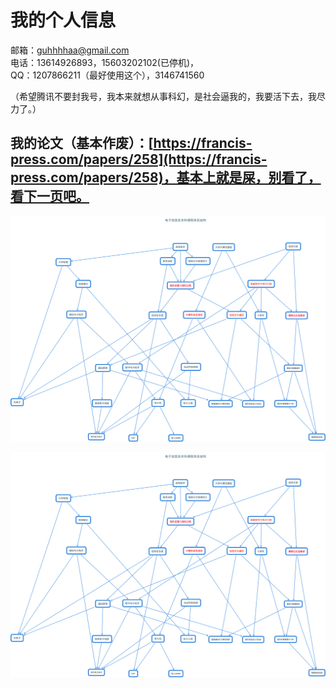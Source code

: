 # 我的个人信息

邮箱：guhhhhaa@gmail.com  
电话：13614926893，15603202102\(已停机\)，  
QQ：1207866211（最好使用这个），3146741560  
  
（希望腾讯不要封我号，我本来就想从事科幻，是社会逼我的，我要活下去，我尽力了。）

## 我的论文（基本作废）：[https://francis-press.com/papers/258](https://francis-press.com/papers/258)，基本上就是屎，别看了，看下一页吧。

![&#x6211;&#x7684;&#x672C;&#x79D1;&#x8BFE;&#x7A0B;](.gitbook/assets/hua-bei-dian-li-da-xue-dian-zi-ben-ke-ke-cheng-.png)

![&#x6211;&#x7684;&#x672C;&#x79D1;&#x8BFE;&#x7A0B;&#x5B58;&#x5728;&#x95EE;&#x9898;](.gitbook/assets/hua-bei-dian-li-da-xue-dian-zi-ben-ke-ke-cheng-%20%281%29.png)

